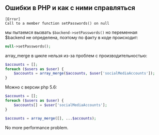## Ошибки в PHP и как с ними справляться
```composer log
[Error]                                           
Call to a member function setPasswords() on null
```
мы пытаемся вызвать `$backend->setPasswords()` но переменная $backend не определена, поэтому по факту в коде происходит:
```php
null->setPasswords();
```

array_merge в цикле нельзя из-за проблем с производительностью:
```php
$accounts = [];
foreach ($users as $user) {
    $accounts = array_merge($accounts, $user['socialMediaAccounts']);
}

```
Можно с версии php 5.6:
```php
$accounts = [];
foreach ($users as $user) {
    $accounts[] = $user['socialMediaAccounts'];
}

$accounts = array_merge([], ...$accounts);
```
No more performance problem.

